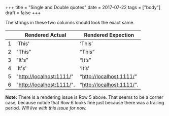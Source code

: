 +++
title = "Single and Double quotes"
date = 2017-07-22
tags = ["body"]
draft = false
+++

The strings in these two columns should look the exact same.

|   | Rendered Actual             | Rendered Expection          |
|---|-----------------------------|-----------------------------|
| 1 | 'This'                      | ‘This’                      |
| 2 | "This"                      | “This”                      |
| 3 | "It's"                      | “It’s”                      |
| 4 | 'It's'                      | ‘It’s’                      |
| 5 | "<http://localhost:1111/>"  | “<http://localhost:1111/>”  |
| 6 | "<http://localhost:1111/>". | “<http://localhost:1111/>”. |

**Note:** There is a rendering issue is Row 5 above. That seems to be a
 corner case, because notice that Row 6 looks fine just because there
 was a trailing period. _Will live with this issue for now._
